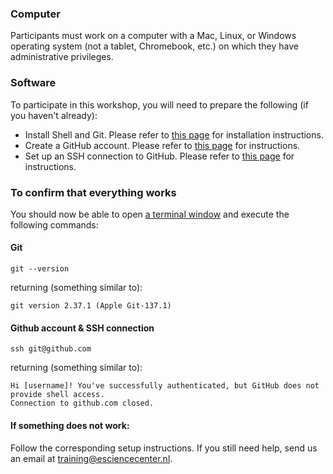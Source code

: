 ### Computer

Participants must work on a computer with a Mac, Linux, or Windows operating system (not a tablet, Chromebook, etc.) on which they have administrative privileges. 

### Software

To participate in this workshop, you will need to prepare the following (if you haven't already):
- Install Shell and Git. Please refer to [this page](https://coderefinery.github.io/installation/git-in-terminal/#installation) for installation instructions.
- Create a GitHub account. Please refer to [this page](https://coderefinery.github.io/installation/github/) for instructions.
- Set up an SSH connection to GitHub. Please refer to [this page](https://coderefinery.github.io/installation/ssh/) for instructions.

### To confirm that everything works

You should now be able to open [a terminal window](https://swcarpentry.github.io/shell-novice/#open-a-new-shell) and execute the following commands:

#### Git
```
git --version
```
returning (something similar to):
```
git version 2.37.1 (Apple Git-137.1)
```

#### Github account & SSH connection 
```
ssh git@github.com
```
returning (something similar to):
```
Hi [username]! You've successfully authenticated, but GitHub does not provide shell access.
Connection to github.com closed.
```

#### If something does not work:
Follow the corresponding setup instructions. If you still need help, send us an email at training@esciencecenter.nl.

